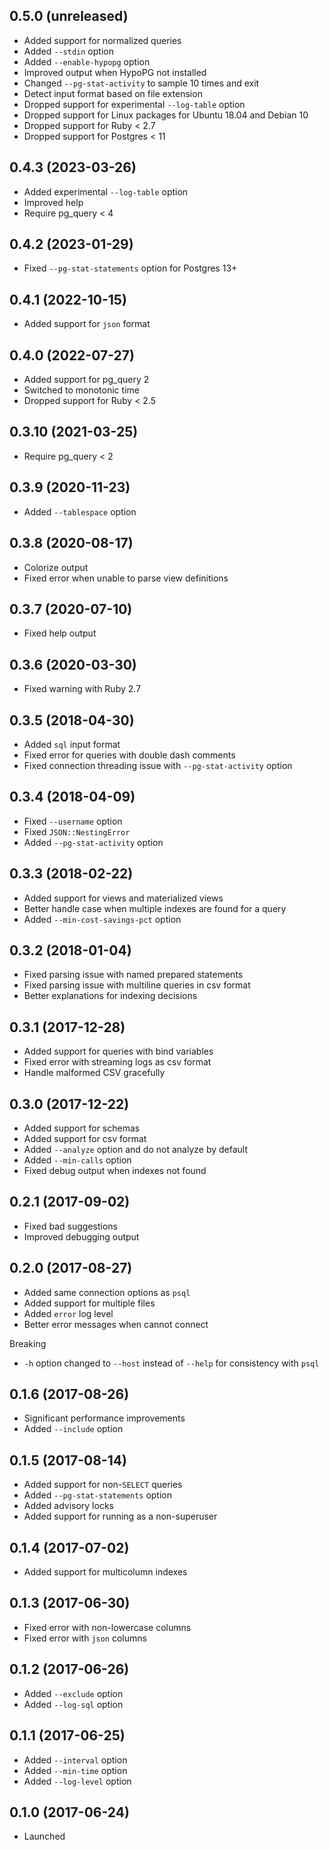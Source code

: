 ## 0.5.0 (unreleased)

- Added support for normalized queries
- Added `--stdin` option
- Added `--enable-hypopg` option
- Improved output when HypoPG not installed
- Changed `--pg-stat-activity` to sample 10 times and exit
- Detect input format based on file extension
- Dropped support for experimental `--log-table` option
- Dropped support for Linux packages for Ubuntu 18.04 and Debian 10
- Dropped support for Ruby < 2.7
- Dropped support for Postgres < 11

## 0.4.3 (2023-03-26)

- Added experimental `--log-table` option
- Improved help
- Require pg_query < 4

## 0.4.2 (2023-01-29)

- Fixed `--pg-stat-statements` option for Postgres 13+

## 0.4.1 (2022-10-15)

- Added support for `json` format

## 0.4.0 (2022-07-27)

- Added support for pg_query 2
- Switched to monotonic time
- Dropped support for Ruby < 2.5

## 0.3.10 (2021-03-25)

- Require pg_query < 2

## 0.3.9 (2020-11-23)

- Added `--tablespace` option

## 0.3.8 (2020-08-17)

- Colorize output
- Fixed error when unable to parse view definitions

## 0.3.7 (2020-07-10)

- Fixed help output

## 0.3.6 (2020-03-30)

- Fixed warning with Ruby 2.7

## 0.3.5 (2018-04-30)

- Added `sql` input format
- Fixed error for queries with double dash comments
- Fixed connection threading issue with `--pg-stat-activity` option

## 0.3.4 (2018-04-09)

- Fixed `--username` option
- Fixed `JSON::NestingError`
- Added `--pg-stat-activity` option

## 0.3.3 (2018-02-22)

- Added support for views and materialized views
- Better handle case when multiple indexes are found for a query
- Added `--min-cost-savings-pct` option

## 0.3.2 (2018-01-04)

- Fixed parsing issue with named prepared statements
- Fixed parsing issue with multiline queries in csv format
- Better explanations for indexing decisions

## 0.3.1 (2017-12-28)

- Added support for queries with bind variables
- Fixed error with streaming logs as csv format
- Handle malformed CSV gracefully

## 0.3.0 (2017-12-22)

- Added support for schemas
- Added support for csv format
- Added `--analyze` option and do not analyze by default
- Added `--min-calls` option
- Fixed debug output when indexes not found

## 0.2.1 (2017-09-02)

- Fixed bad suggestions
- Improved debugging output

## 0.2.0 (2017-08-27)

- Added same connection options as `psql`
- Added support for multiple files
- Added `error` log level
- Better error messages when cannot connect

Breaking

- `-h` option changed to `--host` instead of `--help` for consistency with `psql`

## 0.1.6 (2017-08-26)

- Significant performance improvements
- Added `--include` option

## 0.1.5 (2017-08-14)

- Added support for non-`SELECT` queries
- Added `--pg-stat-statements` option
- Added advisory locks
- Added support for running as a non-superuser

## 0.1.4 (2017-07-02)

- Added support for multicolumn indexes

## 0.1.3 (2017-06-30)

- Fixed error with non-lowercase columns
- Fixed error with `json` columns

## 0.1.2 (2017-06-26)

- Added `--exclude` option
- Added `--log-sql` option

## 0.1.1 (2017-06-25)

- Added `--interval` option
- Added `--min-time` option
- Added `--log-level` option

## 0.1.0 (2017-06-24)

- Launched
